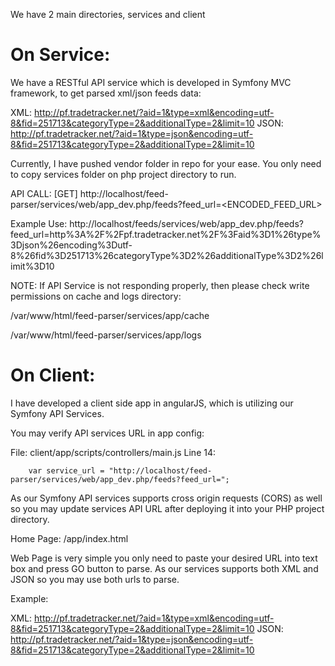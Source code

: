 
We have 2 main directories, services and client

On Service: 
=============
We have a RESTful API service which is developed in Symfony MVC framework, to get parsed xml/json feeds data:

XML: http://pf.tradetracker.net/?aid=1&type=xml&encoding=utf-8&fid=251713&categoryType=2&additionalType=2&limit=10
JSON: http://pf.tradetracker.net/?aid=1&type=json&encoding=utf-8&fid=251713&categoryType=2&additionalType=2&limit=10

Currently, I have pushed vendor folder in repo for your ease. You only need to copy services folder on php project directory to run.

API CALL: [GET]
http://localhost/feed-parser/services/web/app_dev.php/feeds?feed_url=<ENCODED_FEED_URL>

Example Use:
http://localhost/feeds/services/web/app_dev.php/feeds?feed_url=http%3A%2F%2Fpf.tradetracker.net%2F%3Faid%3D1%26type%3Djson%26encoding%3Dutf-8%26fid%3D251713%26categoryType%3D2%26additionalType%3D2%26limit%3D10

NOTE:
If API Service is not responding properly, then please check write permissions on cache and logs directory:

/var/www/html/feed-parser/services/app/cache

/var/www/html/feed-parser/services/app/logs




On Client:
============
I have developed a client side app in angularJS, which is utilizing our Symfony API Services.

You may verify API services URL in app config:

File: client/app/scripts/controllers/main.js
Line 14:

	    var service_url = "http://localhost/feed-parser/services/web/app_dev.php/feeds?feed_url=";

As our Symfony API services supports cross origin requests (CORS) as well so you may update services API URL after deploying it into your PHP project directory.


Home Page: /app/index.html

Web Page is very simple you only need to paste your desired URL into text box and press GO button to parse. As our services supports both XML and JSON so you may use both urls to parse.

Example:

XML: http://pf.tradetracker.net/?aid=1&type=xml&encoding=utf-8&fid=251713&categoryType=2&additionalType=2&limit=10
JSON: http://pf.tradetracker.net/?aid=1&type=json&encoding=utf-8&fid=251713&categoryType=2&additionalType=2&limit=10

